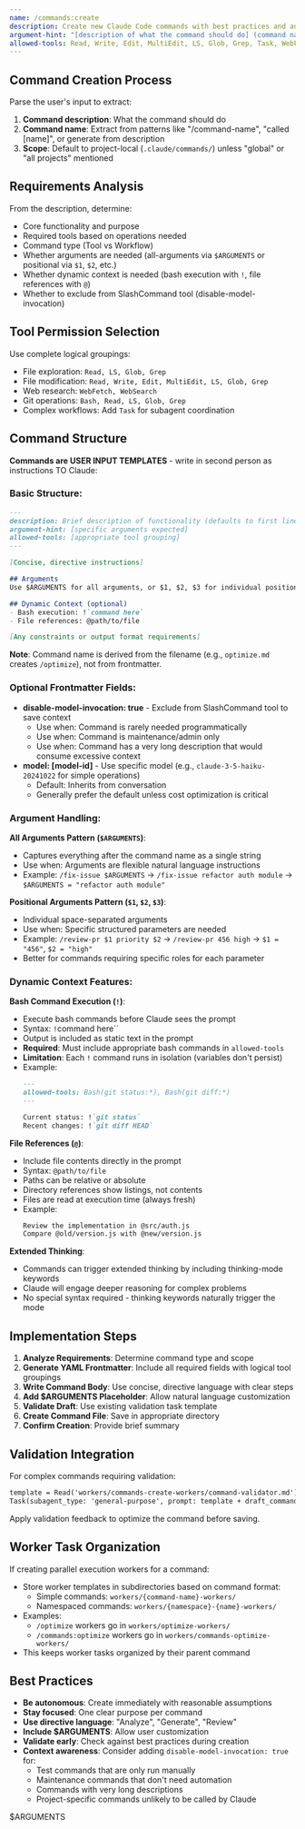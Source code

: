 ```yaml
---
name: /commands:create
description: Create new Claude Code commands with best practices and automatic validation
argument-hint: "[description of what the command should do] (command name optional - can be embedded in description or will be generated)"
allowed-tools: Read, Write, Edit, MultiEdit, LS, Glob, Grep, Task, WebFetch
---
```

<!-- OPTIMIZATION_TIMESTAMP: 2025-08-26 21:24:23 -->

## Command Creation Process

Parse the user's input to extract:
1. **Command description**: What the command should do
2. **Command name**: Extract from patterns like "/command-name", "called [name]", or generate from description
3. **Scope**: Default to project-local (`.claude/commands/`) unless "global" or "all projects" mentioned

## Requirements Analysis

From the description, determine:
- Core functionality and purpose
- Required tools based on operations needed
- Command type (Tool vs Workflow)
- Whether arguments are needed (all-arguments via `$ARGUMENTS` or positional via `$1`, `$2`, etc.)
- Whether dynamic context is needed (bash execution with `!`, file references with `@`)
- Whether to exclude from SlashCommand tool (disable-model-invocation)

## Tool Permission Selection

Use complete logical groupings:
- File exploration: `Read, LS, Glob, Grep`
- File modification: `Read, Write, Edit, MultiEdit, LS, Glob, Grep`
- Web research: `WebFetch, WebSearch`
- Git operations: `Bash, Read, LS, Glob, Grep`
- Complex workflows: Add `Task` for subagent coordination

## Command Structure

**Commands are USER INPUT TEMPLATES** - write in second person as instructions TO Claude:

### Basic Structure:
```markdown
---
description: Brief description of functionality (defaults to first line of prompt if omitted)
argument-hint: [specific arguments expected]
allowed-tools: [appropriate tool grouping]
---

[Concise, directive instructions]

## Arguments
Use $ARGUMENTS for all arguments, or $1, $2, $3 for individual positional parameters.

## Dynamic Context (optional)
- Bash execution: !`command here`
- File references: @path/to/file

[Any constraints or output format requirements]
```

**Note**: Command name is derived from the filename (e.g., `optimize.md` creates `/optimize`), not from frontmatter.

### Optional Frontmatter Fields:
- **disable-model-invocation: true** - Exclude from SlashCommand tool to save context
  - Use when: Command is rarely needed programmatically
  - Use when: Command is maintenance/admin only
  - Use when: Command has a very long description that would consume excessive context
- **model: [model-id]** - Use specific model (e.g., `claude-3-5-haiku-20241022` for simple operations)
  - Default: Inherits from conversation
  - Generally prefer the default unless cost optimization is critical

### Argument Handling:

**All Arguments Pattern (`$ARGUMENTS`)**:
- Captures everything after the command name as a single string
- Use when: Arguments are flexible natural language instructions
- Example: `/fix-issue $ARGUMENTS` → `/fix-issue refactor auth module` → `$ARGUMENTS = "refactor auth module"`

**Positional Arguments Pattern (`$1`, `$2`, `$3`)**:
- Individual space-separated arguments
- Use when: Specific structured parameters are needed
- Example: `/review-pr $1 priority $2` → `/review-pr 456 high` → `$1 = "456"`, `$2 = "high"`
- Better for commands requiring specific roles for each parameter

### Dynamic Context Features:

**Bash Command Execution (`!`)**:
- Execute bash commands before Claude sees the prompt
- Syntax: `!`command here``
- Output is included as static text in the prompt
- **Required**: Must include appropriate bash commands in `allowed-tools`
- **Limitation**: Each `!` command runs in isolation (variables don't persist)
- Example:
  ```markdown
  ---
  allowed-tools: Bash(git status:*), Bash(git diff:*)
  ---

  Current status: !`git status`
  Recent changes: !`git diff HEAD`
  ```

**File References (`@`)**:
- Include file contents directly in the prompt
- Syntax: `@path/to/file`
- Paths can be relative or absolute
- Directory references show listings, not contents
- Files are read at execution time (always fresh)
- Example:
  ```markdown
  Review the implementation in @src/auth.js
  Compare @old/version.js with @new/version.js
  ```

**Extended Thinking**:
- Commands can trigger extended thinking by including thinking-mode keywords
- Claude will engage deeper reasoning for complex problems
- No special syntax required - thinking keywords naturally trigger the mode

## Implementation Steps

1. **Analyze Requirements**: Determine command type and scope
2. **Generate YAML Frontmatter**: Include all required fields with logical tool groupings
3. **Write Command Body**: Use concise, directive language with clear steps
4. **Add $ARGUMENTS Placeholder**: Allow natural language customization
5. **Validate Draft**: Use existing validation task template
6. **Create Command File**: Save in appropriate directory
7. **Confirm Creation**: Provide brief summary

## Validation Integration

For complex commands requiring validation:
```markdown
template = Read('workers/commands-create-workers/command-validator.md')
Task(subagent_type: 'general-purpose', prompt: template + draft_command)
```

Apply validation feedback to optimize the command before saving.

## Worker Task Organization

If creating parallel execution workers for a command:
- Store worker templates in subdirectories based on command format:
  - Simple commands: `workers/{command-name}-workers/`
  - Namespaced commands: `workers/{namespace}-{name}-workers/`
- Examples:
  - `/optimize` workers go in `workers/optimize-workers/`
  - `/commands:optimize` workers go in `workers/commands-optimize-workers/`
- This keeps worker tasks organized by their parent command

## Best Practices

- **Be autonomous**: Create immediately with reasonable assumptions
- **Stay focused**: One clear purpose per command
- **Use directive language**: "Analyze", "Generate", "Review"
- **Include $ARGUMENTS**: Allow user customization
- **Validate early**: Check against best practices during creation
- **Context awareness**: Consider adding `disable-model-invocation: true` for:
  - Test commands that are only run manually
  - Maintenance commands that don't need automation
  - Commands with very long descriptions
  - Project-specific commands unlikely to be called by Claude

$ARGUMENTS
